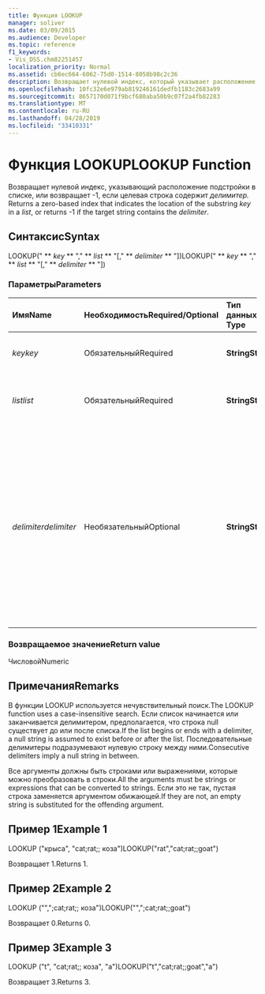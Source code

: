 ```yaml
---
title: Функция LOOKUP
manager: soliver
ms.date: 03/09/2015
ms.audience: Developer
ms.topic: reference
f1_keywords:
- Vis_DSS.chm82251457
localization_priority: Normal
ms.assetid: cb6ec664-6062-75d0-1514-8058b98c2c36
description: Возвращает нулевой индекс, который указывает расположение подстройки в списке, или возвращает -1, если целевая строка содержит делимитер.
ms.openlocfilehash: 10fc32e6e979ab819246161dedfb1183c2683a99
ms.sourcegitcommit: 8657170d071f9bcf680aba50b9c07f2a4fb82283
ms.translationtype: MT
ms.contentlocale: ru-RU
ms.lasthandoff: 04/28/2019
ms.locfileid: "33410331"
---
```

# <a name="lookup-function"></a><span data-ttu-id="7543e-103">Функция LOOKUP</span><span class="sxs-lookup"><span data-stu-id="7543e-103">LOOKUP Function</span></span>

<span data-ttu-id="7543e-104">Возвращает нулевой индекс, указывающий расположение подстройки в списке, или возвращает -1, если целевая строка содержит _делимитер._  </span><span class="sxs-lookup"><span data-stu-id="7543e-104">Returns a zero-based index that indicates the location of the substring  _key_ in a  _list_, or returns -1 if the target string contains the  _delimiter_.</span></span>
  
## <a name="syntax"></a><span data-ttu-id="7543e-105">Синтаксис</span><span class="sxs-lookup"><span data-stu-id="7543e-105">Syntax</span></span>

<span data-ttu-id="7543e-106">LOOKUP(" \*\* *key* \*\* "," \*\* *list* \*\* "[," \*\* *delimiter* \*\* "])</span><span class="sxs-lookup"><span data-stu-id="7543e-106">LOOKUP(" \*\* *key* \*\* "," \*\* *list* \*\* "[," \*\* *delimiter* \*\* "])</span></span> 
  
### <a name="parameters"></a><span data-ttu-id="7543e-107">Параметры</span><span class="sxs-lookup"><span data-stu-id="7543e-107">Parameters</span></span>

|<span data-ttu-id="7543e-108">**Имя**</span><span class="sxs-lookup"><span data-stu-id="7543e-108">**Name**</span></span>|<span data-ttu-id="7543e-109">**Необходимость**</span><span class="sxs-lookup"><span data-stu-id="7543e-109">**Required/Optional**</span></span>|<span data-ttu-id="7543e-110">**Тип данных**</span><span class="sxs-lookup"><span data-stu-id="7543e-110">**Data Type**</span></span>|<span data-ttu-id="7543e-111">**Описание**</span><span class="sxs-lookup"><span data-stu-id="7543e-111">**Description**</span></span>|
|:-----|:-----|:-----|:-----|
| <span data-ttu-id="7543e-112">_key_</span><span class="sxs-lookup"><span data-stu-id="7543e-112">_key_</span></span> <br/> |<span data-ttu-id="7543e-113">Обязательный</span><span class="sxs-lookup"><span data-stu-id="7543e-113">Required</span></span>  <br/> |<span data-ttu-id="7543e-114">**String**</span><span class="sxs-lookup"><span data-stu-id="7543e-114">**String**</span></span> <br/> |<span data-ttu-id="7543e-115">Строка, которую нужно искать.</span><span class="sxs-lookup"><span data-stu-id="7543e-115">The string that you want to look up.</span></span>  <br/> |
| <span data-ttu-id="7543e-116">_list_</span><span class="sxs-lookup"><span data-stu-id="7543e-116">_list_</span></span> <br/> |<span data-ttu-id="7543e-117">Обязательный</span><span class="sxs-lookup"><span data-stu-id="7543e-117">Required</span></span>  <br/> |<span data-ttu-id="7543e-118">**String**</span><span class="sxs-lookup"><span data-stu-id="7543e-118">**String**</span></span> <br/> | <span data-ttu-id="7543e-119">Список, в котором необходимо искать.</span><span class="sxs-lookup"><span data-stu-id="7543e-119">The list in which you want to search.</span></span>  <br/> |
| <span data-ttu-id="7543e-120">_delimiter_</span><span class="sxs-lookup"><span data-stu-id="7543e-120">_delimiter_</span></span> <br/> |<span data-ttu-id="7543e-121">Необязательный</span><span class="sxs-lookup"><span data-stu-id="7543e-121">Optional</span></span>  <br/> |<span data-ttu-id="7543e-122">**String**</span><span class="sxs-lookup"><span data-stu-id="7543e-122">**String**</span></span> <br/> | <span data-ttu-id="7543e-123">Строка, используемая в качестве делимитера в _списке._</span><span class="sxs-lookup"><span data-stu-id="7543e-123">The string to use as a delimiter within  _list_.</span></span> <span data-ttu-id="7543e-124">Строка  _делимитера_ может иметь несколько символов в длину и может включать многобайтные символы.</span><span class="sxs-lookup"><span data-stu-id="7543e-124">A  _delimiter_ string can be more than one character in length and may include multibyte characters.</span></span> <span data-ttu-id="7543e-125">По умолчанию это полуколон.</span><span class="sxs-lookup"><span data-stu-id="7543e-125">The default is a semicolon.</span></span>  <br/> |
   
### <a name="return-value"></a><span data-ttu-id="7543e-126">Возвращаемое значение</span><span class="sxs-lookup"><span data-stu-id="7543e-126">Return value</span></span>

<span data-ttu-id="7543e-127">Числовой</span><span class="sxs-lookup"><span data-stu-id="7543e-127">Numeric</span></span>
  
## <a name="remarks"></a><span data-ttu-id="7543e-128">Примечания</span><span class="sxs-lookup"><span data-stu-id="7543e-128">Remarks</span></span>

<span data-ttu-id="7543e-129">В функции LOOKUP используется нечувствительный поиск.</span><span class="sxs-lookup"><span data-stu-id="7543e-129">The LOOKUP function uses a case-insensitive search.</span></span> <span data-ttu-id="7543e-130">Если список начинается или заканчивается делимитером, предполагается, что строка null существует до или после списка.</span><span class="sxs-lookup"><span data-stu-id="7543e-130">If the list begins or ends with a delimiter, a null string is assumed to exist before or after the list.</span></span> <span data-ttu-id="7543e-131">Последовательные делимитеры подразумевают нулевую строку между ними.</span><span class="sxs-lookup"><span data-stu-id="7543e-131">Consecutive delimiters imply a null string in between.</span></span> 
  
<span data-ttu-id="7543e-132">Все аргументы должны быть строками или выражениями, которые можно преобразовать в строки.</span><span class="sxs-lookup"><span data-stu-id="7543e-132">All the arguments must be strings or expressions that can be converted to strings.</span></span> <span data-ttu-id="7543e-133">Если это не так, пустая строка заменяется аргументом обижающей.</span><span class="sxs-lookup"><span data-stu-id="7543e-133">If they are not, an empty string is substituted for the offending argument.</span></span> 
  
## <a name="example-1"></a><span data-ttu-id="7543e-134">Пример 1</span><span class="sxs-lookup"><span data-stu-id="7543e-134">Example 1</span></span>

<span data-ttu-id="7543e-135">LOOKUP ("крыса", "cat;rat;; коза")</span><span class="sxs-lookup"><span data-stu-id="7543e-135">LOOKUP("rat","cat;rat;;goat")</span></span>
  
<span data-ttu-id="7543e-136">Возвращает 1.</span><span class="sxs-lookup"><span data-stu-id="7543e-136">Returns 1.</span></span>
  
## <a name="example-2"></a><span data-ttu-id="7543e-137">Пример 2</span><span class="sxs-lookup"><span data-stu-id="7543e-137">Example 2</span></span>

<span data-ttu-id="7543e-138">LOOKUP ("",";cat;rat;; коза")</span><span class="sxs-lookup"><span data-stu-id="7543e-138">LOOKUP("",";cat;rat;;goat")</span></span>
  
<span data-ttu-id="7543e-139">Возвращает 0.</span><span class="sxs-lookup"><span data-stu-id="7543e-139">Returns 0.</span></span>
  
## <a name="example-3"></a><span data-ttu-id="7543e-140">Пример 3</span><span class="sxs-lookup"><span data-stu-id="7543e-140">Example 3</span></span>

<span data-ttu-id="7543e-141">LOOKUP ("t", "cat;rat;; коза", "a")</span><span class="sxs-lookup"><span data-stu-id="7543e-141">LOOKUP("t","cat;rat;;goat","a")</span></span>
  
<span data-ttu-id="7543e-142">Возвращает 3.</span><span class="sxs-lookup"><span data-stu-id="7543e-142">Returns 3.</span></span>
  

